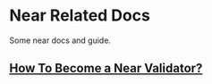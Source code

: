# Near Related Docs

Some near docs and guide.

## [How To Become a Near Validator?](./create-validator.md)